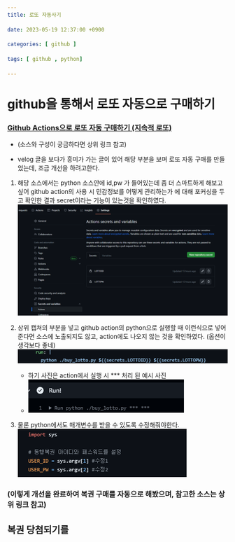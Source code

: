 ```yaml
---
title: 로또 자동사기

date: 2023-05-19 12:37:00 +0900

categories: [ github ]

tags: [ github , python]

---
```


# github을 통해서 로또 자동으로 구매하기

### [Github Actions으로 로또 자동 구매하기 (지속적 로또)](https://velog.io/@king/githubactions-lotto)
+ (소스와 구성이 궁금하다면 상위 링크 참고)


+ velog 글을 보다가 흥미가 가는 글이 있어 해당 부분을 보며 로또 자동 구매를 만들었는데, 조금 개선을 하려고한다.

1. 해당 소스에서는 python 소스안에 id,pw 가 들어있는데 좀 더 스마트하게 해보고 싶어 github action의 사용 시 민감정보를 어떻게 관리하는가 에 대해 포커싱을 두고 확인한 결과
secret이라는 기능이 있는것을 확인하였다.
![lotto1.png](/assets/postingImages/lotto1.png)

2. 상위 캡쳐의 부분을 넣고 github action의 python으로 실행할 때 이런식으로 넣어준다면 소스에 노출되지도 않고, action에도 나오지 않는 것을 확인하였다. (옵션이 생각보다 좋네)
![lotto2.png](/assets/postingImages/lotto2.png)
   + 하기 사진은 action에서 실행 시 *** 처리 된 예시 사진
   + ![lotto4](/assets/postingImages/lotto4.png)


3. 물론 python에서도 매개변수를 받을 수 있도록 수정해줘야한다.
![lotto3.png](/assets/postingImages/lotto3.png)

### (이렇게 개선을 완료하여 복권 구매를 자동으로 해봤으며, 참고한 소스는 상위 링크 참고)

## 복권 당첨되기를



